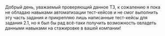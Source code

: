 Добрый день, уважаемый проверяющий данное ТЗ, к сожалению я пока не обладаю навыками автоматизации тест-кейсов и не смог выполнить эту часть задания и прикрепляю лишь написанные тест-кейсы для задания 2.1, но я был бы рад всё-таки получить возможность овладеть данными навыками на стажировке в вашей компании!
